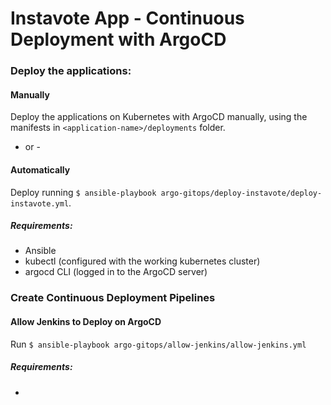# Instavote App - Continuous Deployment with ArgoCD

### Deploy the applications:

#### Manually  
Deploy the applications on Kubernetes with ArgoCD manually, using the manifests in `<application-name>/deployments` folder.

- or -

#### Automatically  
Deploy running `$ ansible-playbook argo-gitops/deploy-instavote/deploy-instavote.yml`.

##### Requirements:
- Ansible
- kubectl (configured with the working kubernetes cluster)
- argocd CLI (logged in to the ArgoCD server)

### Create Continuous Deployment Pipelines
#### Allow Jenkins to Deploy on ArgoCD
Run `$ ansible-playbook argo-gitops/allow-jenkins/allow-jenkins.yml`
##### Requirements:
-

